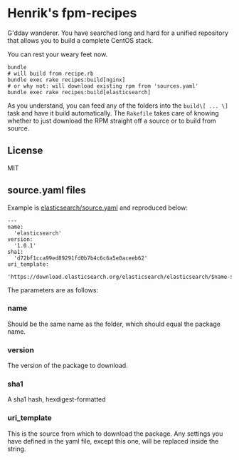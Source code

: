 # Henrik's fpm-recipes

G'dday wanderer. You have searched long and hard for a unified repository that
allows you to build a complete CentOS stack.

You can rest your weary feet now.



```
bundle
# will build from recipe.rb
bundle exec rake recipes:build[nginx] 
# or why not: will download existing rpm from 'sources.yaml'
bundle exec rake recipes:build[elasticsearch]
```

As you understand, you can feed any of the folders into the `build\[ ... \]`
task and have it build automatically. The `Rakefile` takes care of knowing
whether to just download the RPM straight off a source or to build from source.

## License

MIT

## source.yaml files

Example is
[elasticsearch/source.yaml](https://github.com/haf/fpm-recipes/blob/master/elasticsearch/source.yaml)
and reproduced below:

```
---
name:
  'elasticsearch'
version:
  '1.0.1'
sha1:
  'd72bf1cca99ed89291fd0b7b4c6c6a5e0aceeb62'
uri_template:
  'https://download.elasticsearch.org/elasticsearch/elasticsearch/$name-$version.noarch.rpm'
```

The parameters are as follows:

### name

Should be the same name as the folder, which should equal the package name.

### version

The version of the package to download.

### sha1

A sha1 hash, hexdigest-formatted

### uri_template

This is the source from which to download the package. Any settings you have
defined in the yaml file, except this one, will be replaced inside the string.
